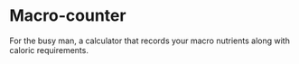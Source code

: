 Macro-counter
=============


For the busy man, a calculator that records your macro nutrients along with caloric requirements.
